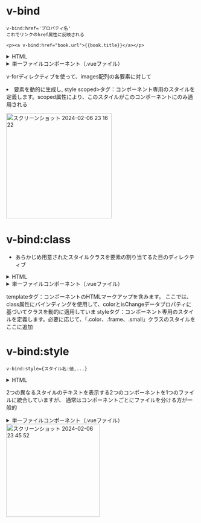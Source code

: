 # v-bind

```
v-bind:href='プロパティ名'
これでリンクのhref属性に反映される

<p><a v-bind:href="book.url">{{book.title}}</a></p>

```

<details>
  <summary>HTML</summary>
  
```
<!DOCTYPE html>
<html lang="ja">
  <head>
    <meta charset="UTF-8" />
    <script src="https://cdn.jsdelivr.net/npm/vue@2.7.11/dist/vue.js"></script>
    <style type="text/css">
      ul {
        list-style-type: none;
      }
    </style>

    <title>Document</title>
  </head>
  <body>
    <div id="app" class="container">
      <ul>
        <li>
          <img
            :id="images[0].id"
            :src="images[0].src"
            class="image"
            :alt="images[0].alt"
            :width="images[0].width"
          />
        </li>
        <li>
          <img
            :id="images[1].id"
            :src="images[1].src"
            class="image"
            :alt="images[1].alt"
            :width="images[1].width"
          />
        </li>
        <li>
          <img
            :id="images[2].id"
            :src="images[2].src"
            class="image"
            :alt="images[2].alt"
            :width="images[2].width"
          />
        </li>
      </ul>

      <p><a v-bind:href="book.url">{{book.title}}</a></p>
      <p></p>
      <p><span>{{book.author}}</span></p>
    </div>
    <script>
      new Vue({
        el: '#app',
        data: {
          book: {
            title: 'vueのホームページ',
            author: '作者',
            url: 'https://ja.vuejs.org/',
          },

          images: [
            {
              id: 'image1',
              src: './img/sample1.png',
              alt: '画像1です',
              width: '200',
            },
            {
              id: 'image2',
              src: './img/sample2.png',
              alt: '画像2です',
              width: '100',
            },
            {
              id: 'image3',
              src: './img/sample3.png',
              alt: '画像3です',
              width: '50',
            },
          ],
        },
      });
    </script>
  </body>
</html>

```

</details>

<details>
  <summary>単一ファイルコンポーネント（.vueファイル）</summary>
  
```
<template>
  <div class="container">
    <ul>
      <li v-for="(image, index) in images" :key="index">
        <img
          :id="image.id"
          :src="image.src"
          class="image"
          :alt="image.alt"
          :width="image.width"
        />
      </li>
    </ul>

    <p><a :href="book.url">{{ book.title }}</a></p>
    <p>{{ book.author }}</p>
  </div>
</template>

<script>
export default {
  data() {
    return {
      book: {
        title: 'vueのホームページ',
        author: '作者',
        url: 'https://ja.vuejs.org/',
      },
      images: [
        {
          id: 'image1',
          src: './img/sample1.png',
          alt: '画像1です',
          width: '200',
        },
        {
          id: 'image2',
          src: './img/sample2.png',
          alt: '画像2です',
          width: '100',
        },
        {
          id: 'image3',
          src: './img/sample3.png',
          alt: '画像3です',
          width: '50',
        },
      ],
    };
  },
};
</script>

<style scoped>
ul {
  list-style-type: none;
}
</style>

```

</details>

v-forディレクティブを使って、images配列の各要素に対して<li>要素を動的に生成し,
  style scoped>タグ：コンポーネント専用のスタイルを定義します。scoped属性により、このスタイルがこのコンポーネントにのみ適用される
  
<img width="279" alt="スクリーンショット 2024-02-06 23 16 22" src="https://github.com/kb8864/Study-Notes/assets/128299525/06d567c1-6f44-4977-b928-fb75a1f1b56d">


# v-bind:class
- あらかじめ用意されたスタイルクラスを要素の割り当てるた目のディレクティブ

<details>
  <summary>HTML</summary>
  
```
<!DOCTYPE html>
<html lang="ja">
  <head>
    <meta charset="UTF-8" />
    <title>Vue.js</title>
  </head>
  <body>
    <div id="app">
      <div class="small" v-bind:class="{ color, frame: isChange }">
        皆さん、こんにちは！
      </div>
    </div>
    <script src="https://cdn.jsdelivr.net/npm/vue@2.7.11/dist/vue.js"></script>
    <script>
      new Vue({
        el: '#app',
        data: {
          color: true,
          isChange: true,
        },
      });
    </script>
  </body>
</html>

```

</details>

<details>
  <summary>単一ファイルコンポーネント（.vueファイル）</summary>
  
```
<template>
  <div class="small" :class="{ color, frame: isChange }">
    皆さん、こんにちは！
  </div>
</template>

<script>
export default {
  data() {
    return {
      color: true,
      isChange: true,
    };
  },
};
</script>

<style>
/* ここに必要なスタイルを追加します。 */
.color {
  /* colorクラスがtrueのときのスタイルを定義 */
  color: red ;
}

.frame {
  /* frameクラスがtrueのときのスタイルを定義 */
}

.small {
  /* smallクラスのスタイルを定義 */
}
</style>

```

</details>

templateタグ：コンポーネントのHTMLマークアップを含みます。
ここでは、class属性にバインディングを使用して、colorとisChangeデータプロパティに基づいてクラスを動的に適用していま
styleタグ：コンポーネント専用のスタイルを定義します。必要に応じて、「.color、.frame、.small」クラスのスタイルをここに追加

# v-bind:style

```
v-bind:style={スタイル名:値,...}
```

  
<details>
  <summary>HTML</summary>
  
```
<!DOCTYPE html>
<html lang="ja">
  <head>
    <meta charset="UTF-8" />
    <title>Vue.js</title>
  </head>
  <body>
    <div id="app">
      <div
        class="small"
        v-bind:style="{ color: color, 'background-color': backgroundColor,
        fontsize: fontsize + 'px'}"
      >
        皆さん、こんにちは！
      </div>
    </div>

    <div id="app1">
      <div
        class="small"
        v-bind:style="{ color: color, 'background-color': backgroundColor,
        fontsize: fontsize + 'px'}"
      >
        皆さん、元気かい！
      </div>
    </div>

    <script src="https://cdn.jsdelivr.net/npm/vue@2.7.11/dist/vue.js"></script>
    <script>
      new Vue({
        el: '#app',
        data: {
          color: 'white',
          backgroundColor: 'blue',
          fontsize: 30,
        },
      });

      new Vue({
        el: '#app1',
        data: {
          color: 'white',
          backgroundColor: 'red',
          fontsize: 100,
        },
      });
    </script>
  </body>
</html>

```

</details>

  2つの異なるスタイルのテキストを表示する2つのコンポーネントを1つのファイルに統合していますが、
通常はコンポーネントごとにファイルを分ける方が一般的

<details>
  <summary>単一ファイルコンポーネント（.vueファイル）</summary>

```
<template>
  <div>
    <div
      class="small"
      :style="{ color: color, 'background-color': backgroundColor, fontSize: fontSize + 'px' }"
    >
      皆さん、こんにちは！
    </div>

    <div
      class="large"
      :style="{ color: color1, 'background-color': backgroundColor1, fontSize: fontSize1 + 'px' }"
    >
      皆さん、元気かい！
    </div>
  </div>
</template>

<script>
export default {
  data() {
    return {
      // コンポーネントの最初の部分のスタイル
      color: 'white',
      backgroundColor: 'blue',
      fontSize: 30,
      // コンポーネントの2番目の部分のスタイル
      color1: 'white',
      backgroundColor1: 'red',
      fontSize1: 100,
    };
  },
};
</script>

<style>
.small {
  /* smallクラスのスタイルを定義 */
}

.large {
  /* largeクラスのスタイルを定義、この例では.smallと同じスタイルを適用していますが、必要に応じて変更してください */
}
</style>

```

</details>

<img width="247" alt="スクリーンショット 2024-02-06 23 45 52" src="https://github.com/kb8864/Study-Notes/assets/128299525/9c6079f7-a38c-46d0-a4a8-72a4cccc92a8">


